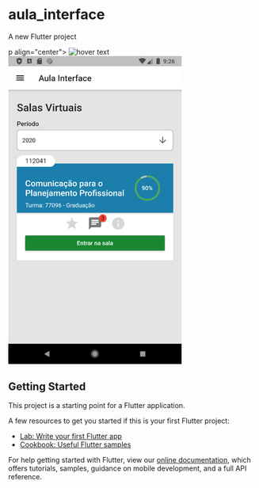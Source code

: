 # aula_interface

A new Flutter project

p align="center">
  <img src="your_relative_path_here" width="350" title="hover text">
  <img src="https://github.com/ThalisonBauer/interfaceAula/blob/master/img/Screenshot1.png" width="350" alt="accessibility text">
</p>


## Getting Started

This project is a starting point for a Flutter application.

A few resources to get you started if this is your first Flutter project:

- [Lab: Write your first Flutter app](https://flutter.dev/docs/get-started/codelab)
- [Cookbook: Useful Flutter samples](https://flutter.dev/docs/cookbook)

For help getting started with Flutter, view our
[online documentation](https://flutter.dev/docs), which offers tutorials,
samples, guidance on mobile development, and a full API reference.
